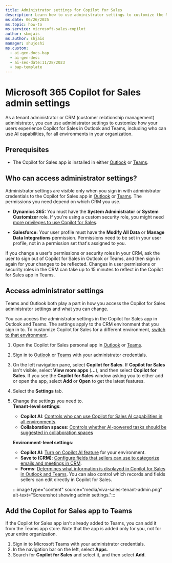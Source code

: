 ```yaml
---
title: Administrator settings for Copilot for Sales
description: Learn how to use administrator settings to customize the Microsoft 365 Copilot for Sales experience in Outlook and Teams.
ms.date: 06/26/2025
ms.topic: how-to
ms.service: microsoft-sales-copilot
author: sbmjais
ms.author: shjais
manager: shujoshi
ms.custom:
  - ai-gen-docs-bap
  - ai-gen-desc
  - ai-seo-date:11/28/2023
  - bap-template
---
```


# Microsoft 365 Copilot for Sales admin settings

As a tenant administrator or CRM (customer relationship management) administrator, you can use administrator settings to customize how your users experience Copilot for Sales in Outlook and Teams, including who can use AI capabilities, for all environments in your organization.

## Prerequisites

- The Copilot for Sales app is installed in either [Outlook](install-viva-sales-as-an-integrated-app.md) or [Teams](install-pin-viva-sales-teams.md). 

## Who can access administrator settings?

Administrator settings are visible only when you sign in with administrator credentials to the Copilot for Sales app in [Outlook](sign-in-crm-outlook.md) or [Teams](sign-in-crm-teams.md). The permissions you need depend on which CRM you use.

- **Dynamics 365:** You must have the **System Administrator** or **System Customizer** role. If you're using a custom security role, you might need [more privileges to use Copilot for Sales](privileges.md#privileges-required-for-dynamics-365-customers).

- **Salesforce:** Your user profile must have the **Modify All Data** or **Manage Data Integrations** permission. Permissions need to be set in your user profile, not in a permission set that's assigned to you.

If you change a user's permissions or security roles in your CRM, ask the user to sign out of Copilot for Sales in Outlook or Teams, and then sign in again for your changes to be reflected. Changes in user permissions or security roles in the CRM can take up to 15 minutes to reflect in the Copilot for Sales app in Teams.

## Access administrator settings

Teams and Outlook both play a part in how you access the Copilot for Sales administrator settings and what you can change.

You can access the administrator settings in the Copilot for Sales app in Outlook and Teams. The settings apply to the CRM environment that you sign in to. To customize Copilot for Sales for a different environment, [switch to that environment](sales-copilot-faq.md#how-can-i-switch-crm-environments).

1. Open the Copilot for Sales personal app in [Outlook](personal-app.md#open-the-personal-app-in-outlook) or [Teams](personal-app.md#open-the-personal-app-in-teams).
1. Sign in to [Outlook](sign-in-crm-outlook.md) or [Teams](sign-in-crm-teams.md) with your administrator credentials.  
1. On the left navigation pane, select **Copilot for Sales**. If **Copilot for Sales** isn't visible, select **View more apps** (**&hellip;**), and then select **Copilot for Sales**. If you see the **Copilot for Sales** window asking you to either add or open the app, select **Add** or **Open** to get the latest features.  
1. Select the **Settings** tab.  
1. Change the settings you need to.  
    **Tenant-level settings**:  
      - **Copilot AI**: [Controls who can use Copilot for Sales AI capabilities in all environments](suggested-replies.md#turn-on-copilot-ai-features-for-your-organization).
      - **Collaboration spaces**: [Controls whether AI-powered tasks should be suggested in collaboration spaces](turn-off-suggested-tasks-collab-space.md)  
    
    **Environment-level settings**:  
      - **Copilot AI**: [Turn on Copilot AI feature](suggested-replies.md#turn-on-copilot-ai-features-in-your-environment) for your environment.      
      - **Save to (CRM)**: [Configure fields that sellers can use to categorize emails and meetings in CRM](save-additional-details-outlook.md).
      - **Forms**: [Determines what information is displayed in Copilot for Sales in Outlook and Teams](customize-forms-and-fields.md). You can also control which records and fields sellers can edit directly in Copilot for Sales.
      
    :::image type="content" source="media/viva-sales-tenant-admin.png" alt-text="Screenshot showing admin settings.":::

## Add the Copilot for Sales app to Teams

If the Copilot for Sales app isn't already added to Teams, you can add it from the Teams app store. Note that the app is added only for you, not for your entire organization.

1. Sign in to Microsoft Teams with your administrator credentials.  
1. In the navigation bar on the left, select **Apps**.  
1. Search for **Copilot for Sales** and select it, and then select **Add**.  

